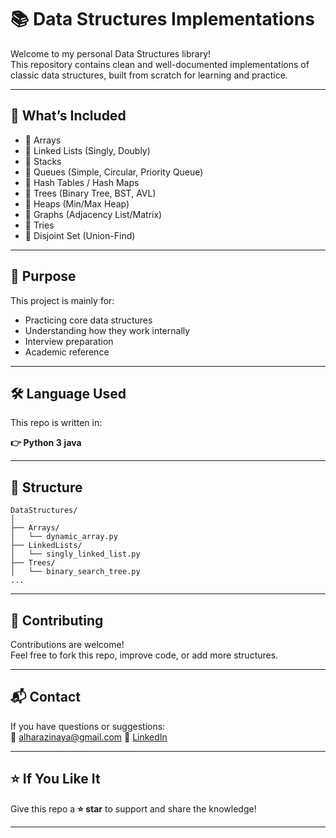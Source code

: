
# 📚 Data Structures Implementations

Welcome to my personal Data Structures library!  
This repository contains clean and well-documented implementations of classic data structures, built from scratch for learning and practice.

---

## 📌 What’s Included

- 🔹 Arrays
- 🔹 Linked Lists (Singly, Doubly)
- 🔹 Stacks
- 🔹 Queues (Simple, Circular, Priority Queue)
- 🔹 Hash Tables / Hash Maps
- 🔹 Trees (Binary Tree, BST, AVL)
- 🔹 Heaps (Min/Max Heap)
- 🔹 Graphs (Adjacency List/Matrix)
- 🔹 Tries
- 🔹 Disjoint Set (Union-Find)

---

## 🧠 Purpose

This project is mainly for:

- Practicing core data structures
- Understanding how they work internally
- Interview preparation
- Academic reference

---

## 🛠 Language Used

This repo is written in:

**👉 Python 3** **java**

---

## 📂 Structure

```
DataStructures/
│
├── Arrays/
│   └── dynamic_array.py
├── LinkedLists/
│   └── singly_linked_list.py
├── Trees/
│   └── binary_search_tree.py
...
```

---


## 🤝 Contributing

Contributions are welcome!  
Feel free to fork this repo, improve code, or add more structures.

---

## 📬 Contact

If you have questions or suggestions:  
📧 alharazinaya@gmail.com
💼 [LinkedIn](https://www.linkedin.com/in/aya-alharazin-10559b334/)

---

## ⭐ If You Like It

Give this repo a **⭐ star** to support and share the knowledge!

---
